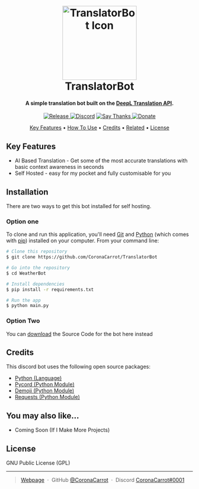 <h1 align="center">
  <br>
  <img src="[https://openweathermap.org/img/wn/10d@4x.png](https://static.deepl.com/img/logo/deepl-logo-blue.svg)" alt="TranslatorBot Icon" width="200">
  <br>
  TranslatorBot
  <br>
</h1>

<h4 align="center">A simple translation bot built on the <a href="https://www.deepl.com/" target="_blank">DeepL Translation API</a>.</h4>

<p align="center">
  <a href="https://discord.gg/WvShyptJTX">
    <img src="https://img.shields.io/github/v/release/CoronaCarrot/TranslatorBot?display_name=tag"
         alt="Release">
  </a>
  <a href="https://gitter.im/amitmerchant1990/electron-markdownify"><img src="https://img.shields.io/discord/894518393598799932" alt="Discord"></a>
  <a href="https://saythanks.io/to/CoronaCarrot">
      <img src="https://img.shields.io/badge/Say%20Thanks-!-1EAEDB.svg" alt="Say Thanks">
  </a>
  <a href="https://www.paypal.com/donate?hosted_button_id=BPNVVEXNAUAZQ">
    <img src="https://img.shields.io/badge/%24-donate-ff69b4" alt="Donate">
  </a>
</p>

<p align="center">
  <a href="#key-features">Key Features</a> •
  <a href="#Installation">How To Use</a> •
  <a href="#credits">Credits</a> •
  <a href="#related">Related</a> •
  <a href="#license">License</a>
</p>


## Key Features

* AI Based Translation - Get some of the most accurate translations with basic context awareness in seconds
* Self Hosted  - easy for my pocket and fully customisable for you

## Installation

There are two ways to get this bot installed for self hosting.

### Option one

To clone and run this application, you'll need [Git](https://git-scm.com) and [Python](https://www.python.org/downloads/) (which comes with [pip](https://pip.pypa.io/en/stable/)) installed on your computer. From your command line:

```bash
# Clone this repository
$ git clone https://github.com/CoronaCarrot/TranslatorBot

# Go into the repository
$ cd WeatherBot

# Install dependencies
$ pip install -r requirements.txt

# Run the app
$ python main.py
```

### Option Two

You can [download](https://github.com/CoronaCarrot/TranslatorBot/releases) the Source Code for the bot here instead

## Credits

This discord bot uses the following open source packages:

- [Python (Language)](https://www.python.org/)
- [Pycord (Python Module)](https://github.com/Pycord-Development/pycord)
- [Demoji (Python Module)](https://github.com/bsolomon1124/demoji)
- [Requests (Python Module)](https://github.com/psf/requests)



## You may also like...

- Coming Soon (If I Make More Projects)

## License

GNU Public License (GPL)

---

> [Webpage](https://coronacarrot.github.io/WeatherBot/) &nbsp;&middot;&nbsp;
> GitHub [@CoronaCarrot](https://github.com/CoronaCarrot) &nbsp;&middot;&nbsp;
> Discord [CoronaCarrot#0001](https://discord.com)
